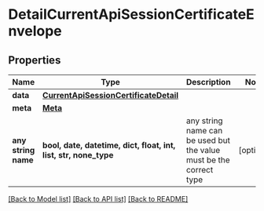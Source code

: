 # DetailCurrentApiSessionCertificateEnvelope


## Properties
Name | Type | Description | Notes
------------ | ------------- | ------------- | -------------
**data** | [**CurrentApiSessionCertificateDetail**](CurrentApiSessionCertificateDetail.md) |  | 
**meta** | [**Meta**](Meta.md) |  | 
**any string name** | **bool, date, datetime, dict, float, int, list, str, none_type** | any string name can be used but the value must be the correct type | [optional]

[[Back to Model list]](../README.md#documentation-for-models) [[Back to API list]](../README.md#documentation-for-api-endpoints) [[Back to README]](../README.md)


